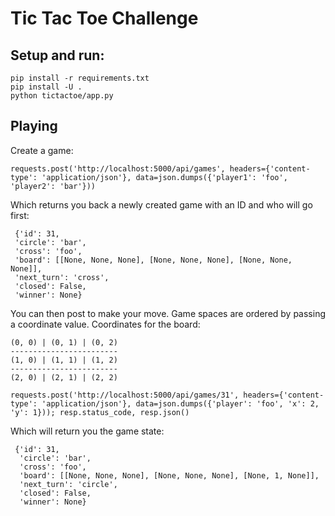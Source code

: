 # Tic Tac Toe Challenge

## Setup and run:
    pip install -r requirements.txt
    pip install -U .
    python tictactoe/app.py

## Playing
Create a game:
```
requests.post('http://localhost:5000/api/games', headers={'content-type': 'application/json'}, data=json.dumps({'player1': 'foo', 'player2': 'bar'}))
```

Which returns you back a newly created game with an ID and who will go first:

```
 {'id': 31,
 'circle': 'bar',
 'cross': 'foo',
 'board': [[None, None, None], [None, None, None], [None, None, None]],
 'next_turn': 'cross',
 'closed': False,
 'winner': None}
```

You can then post to make your move. Game spaces are ordered by passing a coordinate value. Coordinates for the board:
```
(0, 0) | (0, 1) | (0, 2)
------------------------
(1, 0) | (1, 1) | (1, 2)
------------------------
(2, 0) | (2, 1) | (2, 2)
```

```
requests.post('http://localhost:5000/api/games/31', headers={'content-type': 'application/json'}, data=json.dumps({'player': 'foo', 'x': 2, 'y': 1})); resp.status_code, resp.json()
```

Which will return you the game state:

```
 {'id': 31,
  'circle': 'bar',
  'cross': 'foo',
  'board': [[None, None, None], [None, None, None], [None, 1, None]],
  'next_turn': 'circle',
  'closed': False,
  'winner': None}
```
